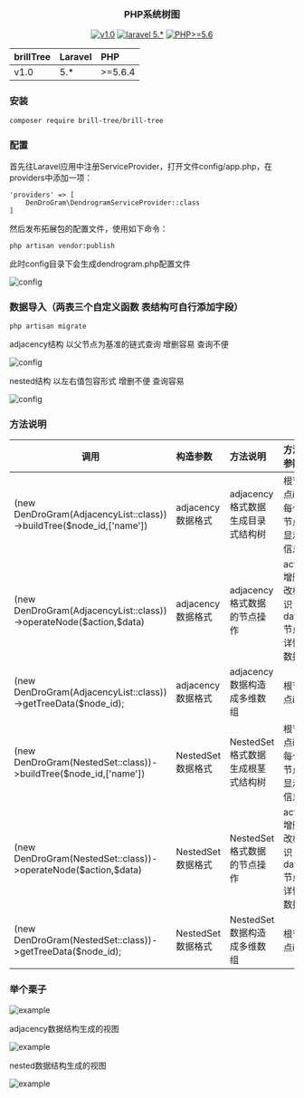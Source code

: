 <h3 align="center">PHP系统树图</h3>

<p align="center">
<a href="https://github.com/ShawnPuth/brillTree"><img src="https://img.shields.io/badge/dendrogram-v1.0-orange.svg" alt="v1.0"></a>
<a href="https://github.com/ShawnPuth/brillTree"><img src="https://img.shields.io/badge/laravel-5.*-yellow.svg" alt="laravel 5.*"></a>
<a href="https://github.com/ShawnPuth/brillTree"><img src="https://img.shields.io/badge/PHP-%3E%3D5.6-blue.svg" alt="PHP>=5.6"></a>
</p>

<table><thead><tr><th style="text-align:center;">brillTree</th>
<th style="text-align:left;">Laravel</th>
<th style="text-align:left;">PHP</th>
</tr></thead><tbody><tr><td style="text-align:left;">v1.0</td>
<td style="text-align:left;">5.*</td>
<td style="text-align:left;">&gt;=5.6.4</td>
</tr></tbody></table>

### 安装
    composer require brill-tree/brill-tree

### 配置
首先往Laravel应用中注册ServiceProvider，打开文件config/app.php，在providers中添加一项：

    'providers' => [
        DenDroGram\DendrogramServiceProvider::class
    ]
    
然后发布拓展包的配置文件，使用如下命令：

    php artisan vendor:publish
    
此时config目录下会生成dendrogram.php配置文件

![config](https://github.com/ydtg1993/dendrogram/blob/master/image/config.PNG)

### 数据导入（两表三个自定义函数 表结构可自行添加字段）
    
    php artisan migrate

adjacency结构 以父节点为基准的链式查询 增删容易 查询不便

![config](https://github.com/ydtg1993/dendrogram/blob/master/image/adjacency.PNG)

nested结构 以左右值包容形式 增删不便 查询容易

![config](https://github.com/ydtg1993/dendrogram/blob/master/image/nested.PNG)

### 方法说明
<table>
    <thead>
        <tr>
            <th style="text-align:center;">调用</th>
            <th style="text-align:left;">构造参数</th>
            <th style="text-align:left;">方法说明</th>
            <th style="text-align:left;">方法参数</th>
            <th style="text-align:left;">返回</th>
            <th style="text-align:left;">备注</th>
        </tr>
    </thead>
    <tbody>
        <tr>
            <td style="text-align:left;">(new DenDroGram(AdjacencyList::class))->buildTree($node_id,['name'])</td>
            <td style="text-align:left;">adjacency数据格式</td>
            <td style="text-align:left;">adjacency格式数据生成目录式结构树</td>
            <td style="text-align:left;">根节点id , 每个节点显示信息</td>
            <td style="text-align:left;">返回html文本string</td>
            <td style="text-align:left;">视图的相关在dendrogram.php中配置 如操作节点方法的路由</td>
        </tr>
        <tr>
            <td style="text-align:left;">(new DenDroGram(AdjacencyList::class))->operateNode($action,$data)</td>
            <td style="text-align:left;">adjacency数据格式</td>
            <td style="text-align:left;">adjacency格式数据的节点操作</td>
            <td style="text-align:left;">action增删改标识 , data节点详情数据</td>
            <td style="text-align:left;">返回boolean</td>
            <td style="text-align:left;">注意视图与之对应的数据结构AdjacencyList::class</td>
        </tr>
        <tr>
            <td style="text-align:left;">(new DenDroGram(AdjacencyList::class))->getTreeData($node_id);</td>
            <td style="text-align:left;">adjacency数据格式</td>
            <td style="text-align:left;">adjacency数据构造成多维数组</td>
            <td style="text-align:left;">根节点id</td>
            <td style="text-align:left;">返回array</td>
            <td style="text-align:left;">多维数组结构</td>
        </tr>
        <tr>
            <td style="text-align:left;">(new DenDroGram(NestedSet::class))->buildTree($node_id,['name'])</td>
            <td style="text-align:left;">NestedSet数据格式</td>
            <td style="text-align:left;">NestedSet格式数据生成根茎式结构树</td>
            <td style="text-align:left;">根节点id , 每个节点显示信息</td>
            <td style="text-align:left;">返回html文本string</td>
            <td style="text-align:left;">视图的相关在dendrogram.php中配置 如操作节点方法的路由</td>
        </tr>
        <tr>
            <td style="text-align:left;">(new DenDroGram(NestedSet::class))->operateNode($action,$data)</td>
            <td style="text-align:left;">NestedSet数据格式</td>
            <td style="text-align:left;">NestedSet格式数据的节点操作</td>
            <td style="text-align:left;">action增删改标识 , data节点详情数据</td>
            <td style="text-align:left;">返回boolean</td>
            <td style="text-align:left;">注意视图与之对应的数据结构NestedSet::class</td>
        </tr>
        <tr>
            <td style="text-align:left;">(new DenDroGram(NestedSet::class))->getTreeData($node_id);</td>
            <td style="text-align:left;">NestedSet数据格式</td>
            <td style="text-align:left;">NestedSet数据构造成多维数组</td>
            <td style="text-align:left;">根节点id</td>
            <td style="text-align:left;">返回array</td>
            <td style="text-align:left;">多维数组结构</td>
        </tr>
    </tbody>
</table>

### 举个栗子

![example](https://github.com/ydtg1993/dendrogram/blob/master/image/example.PNG)

adjacency数据结构生成的视图

![example](https://github.com/ydtg1993/dendrogram/blob/master/image/catelog.PNG)

nested数据结构生成的视图

![example](https://github.com/ydtg1993/dendrogram/blob/master/image/rhizome.PNG)

